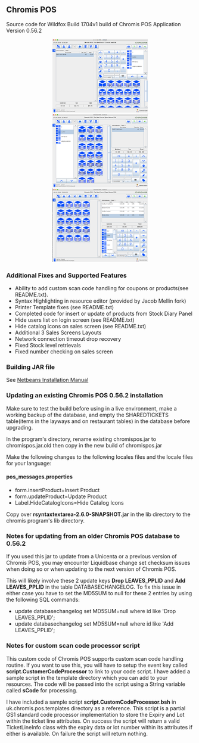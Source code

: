 ## Chromis POS

Source code for Wildfox Build 1704v1 build of Chromis POS Application Version 0.56.2 

<center>
 <img src="Polished_Layout_1_sm.png"> <img src="Polished_Layout_2_sm.png"> <img src="Polished_Layout_3_sm.png">
</center>

### Additional Fixes and Supported Features

* Ability to add custom scan code handling for coupons or products(see README.txt).
* Syntax Highlighting in resource editor (provided by Jacob Mellin fork)
* Printer Template fixes (see README.txt)
* Completed code for insert or update of products from Stock Diary Panel
* Hide users list on login screen (see README.txt)
* Hide catalog icons on sales screen (see README.txt)
* Additional 3 Sales Screens Layouts
* Network connection timeout drop recovery
* Fixed Stock level retrievals
* Fixed number checking on sales screen

### Building JAR file

See [Netbeans Installation Manual](https://sourceforge.net/projects/chromispos/files/Source%20Code/)

### Updating an existing Chromis POS 0.56.2 installation

Make sure to test the build before using in a live environment, make a working
backup of the database, and empty the SHAREDTICKETS table(items in the layways 
and on restaurant tables) in the database before upgrading.

In the program's directory, rename existing chromispos.jar to chromispos.jar.old
 then copy in the new build of chromispos.jar 

Make the following changes to the following locales files and the locale files
for your language:

#### pos_messages.properties

* form.insertProduct=Insert Product 
* form.updateProduct=Update Product
* Label.HideCatalogIcons=Hide Catalog Icons

Copy over <b>rsyntaxtextarea-2.6.0-SNAPSHOT.jar</b> in the lib directory to the
chromis program's lib directory.

### Notes for updating from an older Chromis POS database to 0.56.2 
If you used this jar to update from a Unicenta or a previous version of Chromis POS,
 you may encounter Liquidbase change set checksum issues when doing so or when updating
to the next version of Chromis POS.
 
This will likely involve these 2 update keys <b>Drop LEAVES_PPLID</b> and <b>Add LEAVES_PPLID</b>
in the table DATABASECHANGELOG. To fix this issue in either case you have to set
the MD5SUM to null for these 2 entries by using the following SQL commands:

* update databasechangelog set MD5SUM=null where id like 'Drop LEAVES_PPLID';
* update databasechangelog set MD5SUM=null where id like 'Add LEAVES_PPLID';

### Notes for custom scan code processor script
This custom code of Chromis POS supports custom scan code handling routine. 
If you want to use this, you will have to setup the event key called 
<b>script.CustomerCodeProcessor</b> to link to your code script. 
I have added a sample script in the template directory which you can add to your resources. 
The code will be passed into the script using a String variable called <b>sCode</b> for processing. 

I have included a sample script <b>script.CustomCodeProcessor.bsh</b> in uk.chromis.pos.templates directory as a reference. 
This script is a partial GS1 standard code processor implementation to store the Expiry and Lot within the ticket line attributes.
On success the script will return a valid TicketLineInfo class with the expiry data or lot number within its attributes if either is available.
On failure the script will return nothing.
